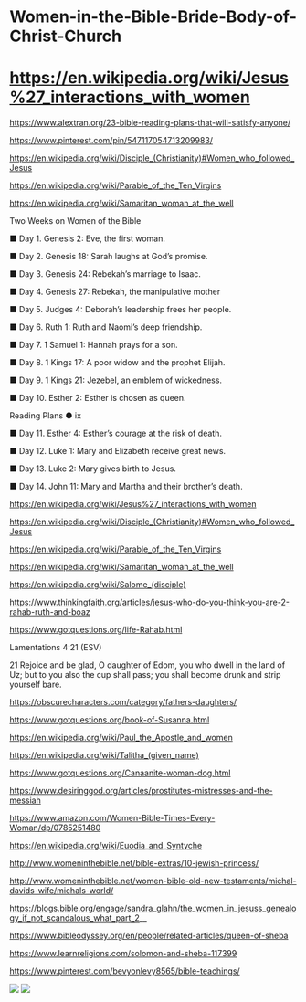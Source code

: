 # Women-in-the-Bible-Bride-Body-of-Christ-Church
# https://en.wikipedia.org/wiki/Jesus%27_interactions_with_women


https://www.alextran.org/23-bible-reading-plans-that-will-satisfy-anyone/

https://www.pinterest.com/pin/547117054713209983/


https://en.wikipedia.org/wiki/Disciple_(Christianity)#Women_who_followed_Jesus

https://en.wikipedia.org/wiki/Parable_of_the_Ten_Virgins

https://en.wikipedia.org/wiki/Samaritan_woman_at_the_well

Two Weeks on Women of the Bible

■ Day 1. Genesis 2: Eve, the first woman.

■ Day 2. Genesis 18: Sarah laughs at God’s promise.

■ Day 3. Genesis 24: Rebekah’s marriage to Isaac.

■ Day 4. Genesis 27: Rebekah, the manipulative mother

■ Day 5. Judges 4: Deborah’s leadership frees her people.

■ Day 6. Ruth 1: Ruth and Naomi’s deep friendship.

■ Day 7. 1 Samuel 1: Hannah prays for a son.

■ Day 8. 1 Kings 17: A poor widow and the prophet Elijah.

■ Day 9. 1 Kings 21: Jezebel, an emblem of wickedness.

■ Day 10. Esther 2: Esther is chosen as queen. 

Reading Plans ● ix

■ Day 11. Esther 4: Esther’s courage at the risk of death.

■ Day 12. Luke 1: Mary and Elizabeth receive great news.

■ Day 13. Luke 2: Mary gives birth to Jesus.

■ Day 14. John 11: Mary and Martha and their brother’s death. 

https://en.wikipedia.org/wiki/Jesus%27_interactions_with_women

https://en.wikipedia.org/wiki/Disciple_(Christianity)#Women_who_followed_Jesus

https://en.wikipedia.org/wiki/Parable_of_the_Ten_Virgins

https://en.wikipedia.org/wiki/Samaritan_woman_at_the_well

https://en.wikipedia.org/wiki/Salome_(disciple)


https://www.thinkingfaith.org/articles/jesus-who-do-you-think-you-are-2-rahab-ruth-and-boaz

https://www.gotquestions.org/life-Rahab.html

Lamentations 4:21 (ESV)

21 	Rejoice and be glad, O daughter of Edom,
you who dwell in the land of Uz;
but to you also the cup shall pass;
you shall become drunk and strip yourself bare.


https://obscurecharacters.com/category/fathers-daughters/

https://www.gotquestions.org/book-of-Susanna.html

https://en.wikipedia.org/wiki/Paul_the_Apostle_and_women


https://en.wikipedia.org/wiki/Talitha_(given_name)

https://www.gotquestions.org/Canaanite-woman-dog.html

https://www.desiringgod.org/articles/prostitutes-mistresses-and-the-messiah

https://www.amazon.com/Women-Bible-Times-Every-Woman/dp/0785251480


https://en.wikipedia.org/wiki/Euodia_and_Syntyche

http://www.womeninthebible.net/bible-extras/10-jewish-princess/

http://www.womeninthebible.net/women-bible-old-new-testaments/michal-davids-wife/michals-world/

https://blogs.bible.org/engage/sandra_glahn/the_women_in_jesuss_genealogy_if_not_scandalous_what_part_2__

https://www.bibleodyssey.org/en/people/related-articles/queen-of-sheba

https://www.learnreligions.com/solomon-and-sheba-117399


https://www.pinterest.com/bevyonlevy8565/bible-teachings/

![](https://1.bp.blogspot.com/-7euOUpH8B_w/VbZvpSUa2EI/AAAAAAAAThI/1dKVzLqAaOQ/s1600/MJ%2B2015%2BWoman%2Bbrings%2Bforth%2B2.jpg)
![](https://images.knowing-jesus.com/w/400/67+NEW+Ones+From+June+2019/Heavenly+Fellowship+devotional+beige+-+1+John+1-3.jpg)
